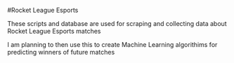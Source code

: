 #Rocket League Esports

These scripts and database are used for scraping and collecting data about Rocket League Esports matches

I am planning to then use this to create Machine Learning algorithims for predicting winners of future matches
